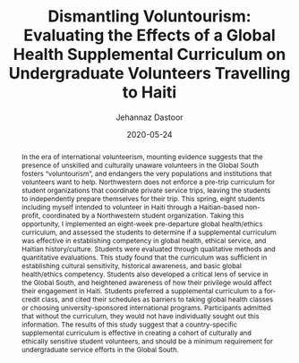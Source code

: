 ---
# Presentation Metadata
title: "Dismantling Voluntourism: Evaluating the Effects of a Global Health Supplemental Curriculum on Undergraduate Volunteers Travelling to Haiti"
date: 2020-05-24
author: "Jehannaz Dastoor"
college: "Weinberg College of Arts and Sciences"
subject: "Life Sciences"
doi: "10.21985/n2-fe0f-kp78"
major: "Anthropology"
senior_thesis: no
our_funding: yes
faculty_advisor: "Peter Locke"
abstract: "In the era of international volunteerism, mounting evidence suggests that the presence of unskilled and culturally unaware volunteers in the Global South fosters “voluntourism”, and endangers the very populations and institutions that volunteers want to help. Northwestern does not enforce a pre-trip curriculum for student organizations that coordinate private service trips, leaving the students to independently prepare themselves for their trip. This spring, eight students including myself intended to volunteer in Haiti through a Haitian-based non-profit, coordinated by a Northwestern student organization. Taking this opportunity, I implemented an eight-week pre-departure global health/ethics curriculum, and assessed the students to determine if a supplemental curriculum was effective in establishing competency in global health, ethical service, and Haitian history/culture. Students were evaluated through qualitative methods and quantitative evaluations. This study found that the curriculum was sufficient in establishing cultural sensitivity, historical awareness, and basic global health/ethics competency. Students also developed a critical lens of service in the Global South, and heightened awareness of how their privilege would affect their engagement in Haiti. Students preferred a supplemental curriculum to a for-credit class, and cited their schedules as barriers to taking global health classes or choosing university-sponsored international programs. Participants admitted that without the curriculum, they would not have individually sought out this information. The results of this study suggest that a country-specific supplemental curriculum is effective in creating a cohort of culturally and ethically sensitive student volunteers, and should be a minimum requirement for undergraduate service efforts in the Global South."

# scribd embed
scribd_src: https://www.scribd.com/embeds/464874201/content?start_page=1&view_mode=slideshow&access_key=key-kt3DBRfbRZnXF0dDqBVX
scribd_id:
---